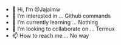 - 👋 Hi, I’m @Jajaimw
- 👀 I’m interested in ... Github commands
- 🌱 I’m currently learning ... Nothing
- 💞️ I’m looking to collaborate on ... Termux
- 📫 How to reach me ... No way

<!---
Jajaimw/Jajaimw is a ✨ special ✨ repository because i0ts `README.md` (this file) appears on your GitHub profile.
You can click the Preview link to take a look at your changes.
--->
